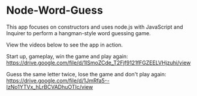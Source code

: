 # Node-Word-Guess
This app focuses on constructors and uses node.js with JavaScript and Inquirer to perform a hangman-style word guessing game.

View the videos below to see the app in action.


Start up, gameplay, win the game and play again:
https://drive.google.com/file/d/1lSmoZCde_T2Fjf9121fFGZEELVHjzuhi/view

Guess the same letter twice, lose the game and don't play again: 
https://drive.google.com/file/d/1JmRfa5--IzNo1YTVx_hLrBCVADhuOTIc/view

